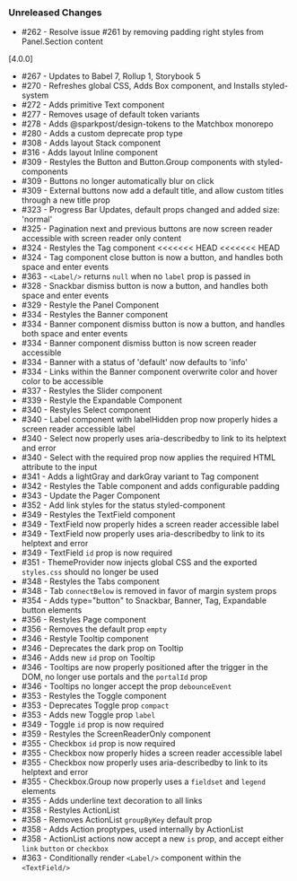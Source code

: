 ### Unreleased Changes

- #262 - Resolve issue #261 by removing padding right styles from Panel.Section content

[4.0.0]

- #267 - Updates to Babel 7, Rollup 1, Storybook 5
- #270 - Refreshes global CSS, Adds Box component, and Installs styled-system
- #272 - Adds primitive Text component
- #277 - Removes usage of default token variants
- #278 - Adds @sparkpost/design-tokens to the Matchbox monorepo
- #280 - Adds a custom deprecate prop type
- #308 - Adds layout Stack component
- #316 - Adds layout Inline component
- #309 - Restyles the Button and Button.Group components with styled-components
- #309 - Buttons no longer automatically blur on click
- #309 - External buttons now add a default title, and allow custom titles through a new title prop
- #323 - Progress Bar Updates, default props changed and added size: 'normal'
- #325 - Pagination next and previous buttons are now screen reader accessible with screen reader
  only content
- #324 - Restyles the Tag component <<<<<<< HEAD <<<<<<< HEAD
- #324 - Tag component close button is now a button, and handles both space and enter events
- #363 - `<Label/>` returns `null` when no `label` prop is passed in
- #328 - Snackbar dismiss button is now a button, and handles both space and enter events
- #329 - Restyle the Panel Component
- #334 - Restyles the Banner component
- #334 - Banner component dismiss button is now a button, and handles both space and enter events
- #334 - Banner component dismiss button is now screen reader accessible
- #334 - Banner with a status of 'default' now defaults to 'info'
- #334 - Links within the Banner component overwrite color and hover color to be accessible
- #337 - Restyles the Slider component
- #339 - Restyle the Expandable Component
- #340 - Restyles Select component
- #340 - Label component with labelHidden prop now properly hides a screen reader accessible label
- #340 - Select now properly uses aria-describedby to link to its helptext and error
- #340 - Select with the required prop now applies the required HTML attribute to the input
- #341 - Adds a lightGray and darkGray variant to Tag component
- #342 - Restyles the Table component and adds configurable padding
- #343 - Update the Pager Component
- #352 - Add link styles for the status styled-component
- #349 - Restyles the TextField component
- #349 - TextField now properly hides a screen reader accessible label
- #349 - TextField now properly uses aria-describedby to link to its helptext and error
- #349 - TextField `id` prop is now required
- #351 - ThemeProvider now injects global CSS and the exported `styles.css` should no longer be used
- #348 - Restyles the Tabs component
- #348 - Tab `connectBelow` is removed in favor of margin system props
- #354 - Adds type="button" to Snackbar, Banner, Tag, Expandable button elements
- #356 - Restyles Page component
- #356 - Removes the default prop `empty`
- #346 - Restyle Tooltip component
- #346 - Deprecates the dark prop on Tooltip
- #346 - Adds new `id` prop on Tooltip
- #346 - Tooltips are now properly positioned after the trigger in the DOM, no longer use portals
  and the `portalId` prop
- #346 - Tooltips no longer accept the prop `debounceEvent`
- #353 - Restyles the Toggle component
- #353 - Deprecates Toggle prop `compact`
- #353 - Adds new Toggle prop `label`
- #349 - Toggle `id` prop is now required
- #359 - Restyles the ScreenReaderOnly component
- #355 - Checkbox `id` prop is now required
- #355 - Checkbox now properly hides a screen reader accessible label
- #355 - Checkbox now properly uses aria-describedby to link to its helptext and error
- #355 - Checkbox.Group now properly uses a `fieldset` and `legend` elements
- #355 - Adds underline text decoration to all links
- #358 - Restyles ActionList
- #358 - Removes ActionList `groupByKey` default prop
- #358 - Adds Action proptypes, used internally by ActionList
- #358 - ActionList actions now accept a new `is` prop, and accept either `link` `button` or
  `checkbox`
- #363 - Conditionally render `<Label/>` component within the `<TextField/>`
